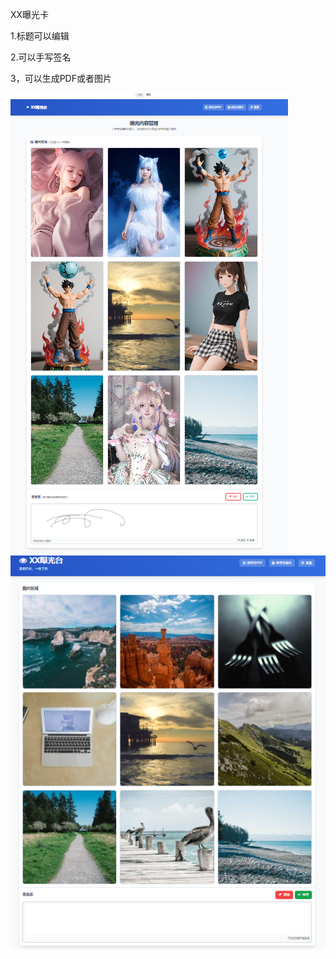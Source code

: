   XX曝光卡

1.标题可以编辑

2.可以手写签名

3，可以生成PDF或者图片


<img src="https://raw.githubusercontent.com/mickeywaley/Personality_Card/refs/heads/main/XX%E6%9B%9D%E5%85%89%E5%8D%A1/1.png" alt="Mobile wallpaper"   />


<img src="https://raw.githubusercontent.com/mickeywaley/Personality_Card/refs/heads/main/XX%E6%9B%9D%E5%85%89%E5%8D%A1/3.png" alt="Mobile wallpaper"   />

